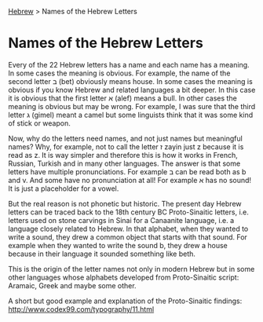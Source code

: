 [Hebrew](../README.md) > Names of the Hebrew Letters

# Names of the Hebrew Letters

Every of the 22 Hebrew letters has a name and each name has a meaning. In some cases the meaning is obvious. For example, the name of the second letter ב (bet) obviously means house. In some cases the meaning is obvious if you know Hebrew and related languages a bit deeper. In this case it is obvious that the first letter א (alef) means a bull. In other cases the meaning is obvious but may be wrong. For example, I was sure that the third letter ג (gimel) meant a camel but some linguists think that it was some kind of stick or weapon.

Now, why do the letters need names, and not just names but meaningful names? Why, for example, not to call the letter ז zayin just z because it is read as z. It is way simpler and therefore this is how it works in French, Russian, Turkish and in many other languages. The answer is that some letters have multiple pronunciations. For example ב can be read both as b and v. And some have no pronunciation at all! For example א has no sound! It is just a placeholder for a vowel.

But the real reason is not phonetic but historic. The present day Hebrew letters can be traced back to the 18th century BC Proto-Sinaitic letters, i.e. letters used on stone carvings in Sinai for a Canaanite language, i.e. a language closely related to Hebrew. In that alphabet, when they wanted to write a sound, they drew a common object that starts with that sound. For example when they wanted to write the sound b, they drew a house because in their language it sounded something like beth.

This is the origin of the letter names not only in modern Hebrew but in some other languages whose alphabets developed from Proto-Sinaitic script: Aramaic, Greek and maybe some other.







A short but good example and explanation of the Proto-Sinaitic findings: http://www.codex99.com/typography/11.html
